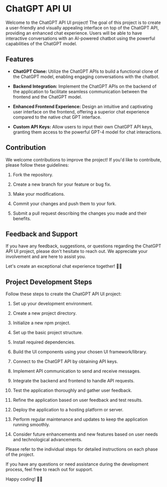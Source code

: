 # ChatGPT API UI

Welcome to the ChatGPT API UI project! The goal of this project is to create a user-friendly and visually appealing interface on top of the ChatGPT API, providing an enhanced chat experience. Users will be able to have interactive conversations with an AI-powered chatbot using the powerful capabilities of the ChatGPT model.

## Features

- **ChatGPT Clone:** Utilize the ChatGPT APIs to build a functional clone of the ChatGPT model, enabling engaging conversations with the chatbot.

- **Backend Integration:** Implement the ChatGPT APIs on the backend of the application to facilitate seamless communication between the frontend and the ChatGPT model.

- **Enhanced Frontend Experience:** Design an intuitive and captivating user interface on the frontend, offering a superior chat experience compared to the native chat GPT interface.

- **Custom API Keys:** Allow users to input their own ChatGPT API keys, granting them access to the powerful GPT-4 model for chat interactions.

## Contribution

We welcome contributions to improve the project! If you'd like to contribute, please follow these guidelines:

1. Fork the repository.

2. Create a new branch for your feature or bug fix.

3. Make your modifications.

4. Commit your changes and push them to your fork.

5. Submit a pull request describing the changes you made and their benefits.

## Feedback and Support

If you have any feedback, suggestions, or questions regarding the ChatGPT API UI project, please don't hesitate to reach out. We appreciate your involvement and are here to assist you.

Let's create an exceptional chat experience together! 🚀🤖

## Project Development Steps

Follow these steps to create the ChatGPT API UI project:

1. Set up your development environment.

2. Create a new project directory.

3. Initialize a new npm project.

4. Set up the basic project structure.

5. Install required dependencies.

6. Build the UI components using your chosen UI framework/library.

7. Connect to the ChatGPT API by obtaining API keys.

8. Implement API communication to send and receive messages.

9. Integrate the backend and frontend to handle API requests.

10. Test the application thoroughly and gather user feedback.

11. Refine the application based on user feedback and test results.

12. Deploy the application to a hosting platform or server.

13. Perform regular maintenance and updates to keep the application running smoothly.

14. Consider future enhancements and new features based on user needs and technological advancements.

Please refer to the individual steps for detailed instructions on each phase of the project.

If you have any questions or need assistance during the development process, feel free to reach out for support.

Happy coding! 🚀🤖
